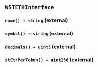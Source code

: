 ## `WSTETHInterface`






### `name() → string` (external)





### `symbol() → string` (external)





### `decimals() → uint8` (external)





### `stEthPerToken() → uint256` (external)








